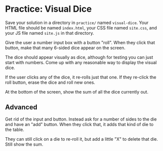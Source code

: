 # Practice: Visual Dice

Save your solution in a directory in `practice/` named `visual-dice`.
Your HTML file should be named `index.html`, your CSS file named `site.css`, and your JS file named `site.js` in that directory.

Give the user a number input box with a button "roll".
When they click that button, make that many 6-sided dice appear on the screen.

The dice should appear visually as dice, although for testing you can just start with numbers.
Come up with any reasonable way to display the visual dice.

If the user clicks any of the dice, it re-rolls just that one.
If they re-click the roll button, erase the dice and roll new ones.

At the bottom of the screen, show the sum of all the dice currently out.

## Advanced

Get rid of the input and button.
Instead ask for a number of sides to the die and have an "add" button.
When they click that, it adds that kind of die to the table.

They can still click on a die to re-roll it, but add a little "X" to delete that die.
Still show the sum.
